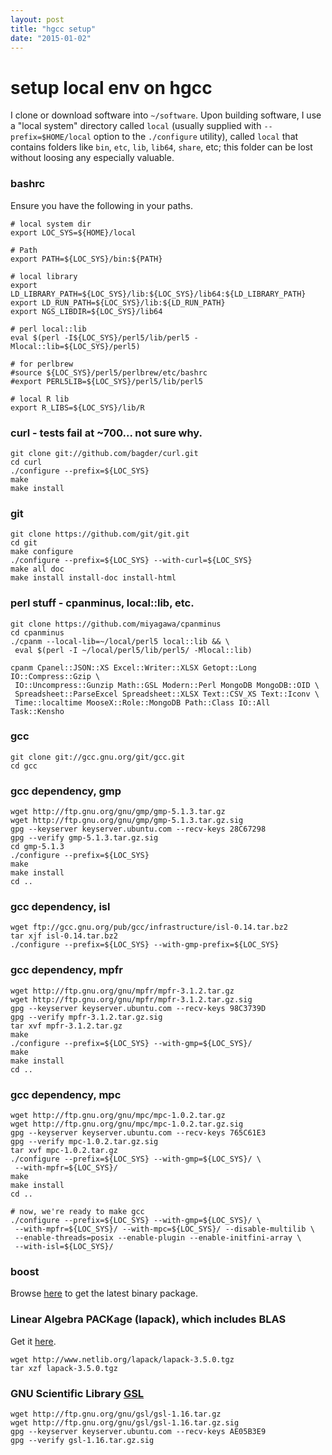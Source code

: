 ```yaml
---
layout: post
title: "hgcc setup"
date: "2015-01-02"
---
```


# setup local env on hgcc

I clone or download software into `~/software`. Upon building software, I use
a "local system" directory called `local` (usually supplied with
`--prefix=$HOME/local` option to the `./configure` utility), called `local` that
contains folders like `bin`, `etc`, `lib`, `lib64`, `share`, etc; this folder
can be lost without loosing any especially valuable.

### bashrc

Ensure you have the following in your paths.

    # local system dir
    export LOC_SYS=${HOME}/local

    # Path
    export PATH=${LOC_SYS}/bin:${PATH}

    # local library
    export LD_LIBRARY_PATH=${LOC_SYS}/lib:${LOC_SYS}/lib64:${LD_LIBRARY_PATH}
    export LD_RUN_PATH=${LOC_SYS}/lib:${LD_RUN_PATH}
    export NGS_LIBDIR=${LOC_SYS}/lib64

    # perl local::lib
    eval $(perl -I${LOC_SYS}/perl5/lib/perl5 -Mlocal::lib=${LOC_SYS}/perl5)

    # for perlbrew
    #source ${LOC_SYS}/perl5/perlbrew/etc/bashrc
    #export PERL5LIB=${LOC_SYS}/perl5/lib/perl5

    # local R lib
    export R_LIBS=${LOC_SYS}/lib/R


### curl - tests fail at ~700... not sure why.

    git clone git://github.com/bagder/curl.git
    cd curl
    ./configure --prefix=${LOC_SYS}
    make
    make install

### git

    git clone https://github.com/git/git.git
    cd git
    make configure
    ./configure --prefix=${LOC_SYS} --with-curl=${LOC_SYS}
    make all doc
    make install install-doc install-html

### perl stuff - cpanminus, local::lib, etc.

    git clone https://github.com/miyagawa/cpanminus
    cd cpanminus
    ./cpanm --local-lib=~/local/perl5 local::lib && \
     eval $(perl -I ~/local/perl5/lib/perl5/ -Mlocal::lib)

    cpanm Cpanel::JSON::XS Excel::Writer::XLSX Getopt::Long IO::Compress::Gzip \
     IO::Uncompress::Gunzip Math::GSL Modern::Perl MongoDB MongoDB::OID \
     Spreadsheet::ParseExcel Spreadsheet::XLSX Text::CSV_XS Text::Iconv \
     Time::localtime MooseX::Role::MongoDB Path::Class IO::All Task::Kensho

### gcc

    git clone git://gcc.gnu.org/git/gcc.git
    cd gcc

### gcc dependency, **gmp**

    wget http://ftp.gnu.org/gnu/gmp/gmp-5.1.3.tar.gz
    wget http://ftp.gnu.org/gnu/gmp/gmp-5.1.3.tar.gz.sig
    gpg --keyserver keyserver.ubuntu.com --recv-keys 28C67298
    gpg --verify gmp-5.1.3.tar.gz.sig
    cd gmp-5.1.3
    ./configure --prefix=${LOC_SYS}
    make
    make install
    cd ..

### gcc dependency, **isl**

    wget ftp://gcc.gnu.org/pub/gcc/infrastructure/isl-0.14.tar.bz2
    tar xjf isl-0.14.tar.bz2
    ./configure --prefix=${LOC_SYS} --with-gmp-prefix=${LOC_SYS}

### gcc dependency, **mpfr**

    wget http://ftp.gnu.org/gnu/mpfr/mpfr-3.1.2.tar.gz
    wget http://ftp.gnu.org/gnu/mpfr/mpfr-3.1.2.tar.gz.sig
    gpg --keyserver keyserver.ubuntu.com --recv-keys 98C3739D
    gpg --verify mpfr-3.1.2.tar.gz.sig
    tar xvf mpfr-3.1.2.tar.gz
    make
    ./configure --prefix=${LOC_SYS} --with-gmp=${LOC_SYS}/
    make
    make install
    cd ..

### gcc dependency, **mpc**

    wget http://ftp.gnu.org/gnu/mpc/mpc-1.0.2.tar.gz
    wget http://ftp.gnu.org/gnu/mpc/mpc-1.0.2.tar.gz.sig
    gpg --keyserver keyserver.ubuntu.com --recv-keys 765C61E3
    gpg --verify mpc-1.0.2.tar.gz.sig
    tar xvf mpc-1.0.2.tar.gz
    ./configure --prefix=${LOC_SYS} --with-gmp=${LOC_SYS}/ \
     --with-mpfr=${LOC_SYS}/
    make
    make install
    cd ..

    # now, we're ready to make gcc
    ./configure --prefix=${LOC_SYS} --with-gmp=${LOC_SYS}/ \
     --with-mpfr=${LOC_SYS}/ --with-mpc=${LOC_SYS}/ --disable-multilib \
     --enable-threads=posix --enable-plugin --enable-initfini-array \
     --with-isl=${LOC_SYS}/

### boost

Browse [here](http://sourceforge.net/projects/boost/) to get the latest binary package.

### Linear Algebra PACKage (lapack), which includes BLAS

Get it [here](http://www.netlib.org/lapack/).

    wget http://www.netlib.org/lapack/lapack-3.5.0.tgz
    tar xzf lapack-3.5.0.tgz


### GNU Scientific Library [GSL](http://ftp.gnu.org/gnu/gsl/)

    wget http://ftp.gnu.org/gnu/gsl/gsl-1.16.tar.gz
    wget http://ftp.gnu.org/gnu/gsl/gsl-1.16.tar.gz.sig
    gpg --keyserver keyserver.ubuntu.com --recv-keys AE05B3E9
    gpg --verify gsl-1.16.tar.gz.sig
